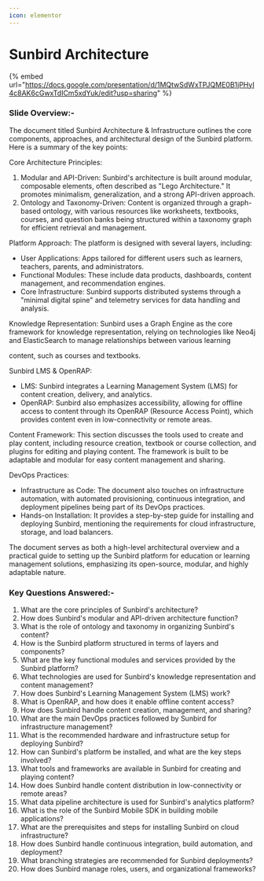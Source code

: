 ```yaml
---
icon: elementor
---
```


# Sunbird Architecture



{% embed url="https://docs.google.com/presentation/d/1MQtwSdWxTPJQME0B1jPHyI4c8AK6cGwxTdICm5xdYuk/edit?usp=sharing" %}

### Slide Overview:-

The document titled Sunbird Architecture & Infrastructure outlines the core components, approaches, and architectural design of the Sunbird platform. Here is a summary of the key points:

Core Architecture Principles:

1. Modular and API-Driven: Sunbird's architecture is built around modular, composable elements, often described as "Lego Architecture." It promotes minimalism, generalization, and a strong API-driven approach.
2. Ontology and Taxonomy-Driven: Content is organized through a graph-based ontology, with various resources like worksheets, textbooks, courses, and question banks being structured within a taxonomy graph for efficient retrieval and management.

Platform Approach: The platform is designed with several layers, including:

* User Applications: Apps tailored for different users such as learners, teachers, parents, and administrators.
* Functional Modules: These include data products, dashboards, content management, and recommendation engines.
* Core Infrastructure: Sunbird supports distributed systems through a "minimal digital spine" and telemetry services for data handling and analysis.

Knowledge Representation: Sunbird uses a Graph Engine as the core framework for knowledge representation, relying on technologies like Neo4j and ElasticSearch to manage relationships between various learning

content, such as courses and textbooks.

Sunbird LMS & OpenRAP:

* LMS: Sunbird integrates a Learning Management System (LMS) for content creation, delivery, and analytics.
* OpenRAP: Sunbird also emphasizes accessibility, allowing for offline access to content through its OpenRAP (Resource Access Point), which provides content even in low-connectivity or remote areas.

Content Framework: This section discusses the tools used to create and play content, including resource creation, textbook or course collection, and plugins for editing and playing content. The framework is built to be adaptable and modular for easy content management and sharing.

DevOps Practices:

* Infrastructure as Code: The document also touches on infrastructure automation, with automated provisioning, continuous integration, and deployment pipelines being part of its DevOps practices.
* Hands-on Installation: It provides a step-by-step guide for installing and deploying Sunbird, mentioning the requirements for cloud infrastructure, storage, and load balancers.

The document serves as both a high-level architectural overview and a practical guide to setting up the Sunbird platform for education or learning management solutions, emphasizing its open-source, modular, and highly adaptable nature.

### Key Questions Answered:-

1. What are the core principles of Sunbird's architecture?
2. How does Sunbird's modular and API-driven architecture function?
3. What is the role of ontology and taxonomy in organizing Sunbird's content?
4. How is the Sunbird platform structured in terms of layers and components?
5. What are the key functional modules and services provided by the Sunbird platform?
6. What technologies are used for Sunbird's knowledge representation and content management?
7. How does Sunbird's Learning Management System (LMS) work?
8. What is OpenRAP, and how does it enable offline content access?
9. How does Sunbird handle content creation, management, and sharing?
10. What are the main DevOps practices followed by Sunbird for infrastructure management?
11. What is the recommended hardware and infrastructure setup for deploying Sunbird?
12. How can Sunbird's platform be installed, and what are the key steps involved?
13. What tools and frameworks are available in Sunbird for creating and playing content?
14. How does Sunbird handle content distribution in low-connectivity or remote areas?
15. What data pipeline architecture is used for Sunbird's analytics platform?
16. What is the role of the Sunbird Mobile SDK in building mobile applications?
17. What are the prerequisites and steps for installing Sunbird on cloud infrastructure?
18. How does Sunbird handle continuous integration, build automation, and deployment?
19. What branching strategies are recommended for Sunbird deployments?
20. How does Sunbird manage roles, users, and organizational frameworks?
